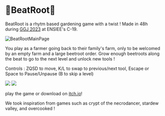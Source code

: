 # 🥕BeatRoot🌱

BeatRoot is a rhytm based gardening game with a twist ! Made in 48h during [GGJ 2023](https://globalgamejam.org/2023/jam-sites/c-19) at ENSIEE's C-19.

![BeatRootMainPage](https://media.discordapp.net/attachments/1084841082963103854/1084841210570604574/Qlfsbf.png?width=1166&height=656)

You play as a farmer going back to their family's farm, only to be welcomed by an empty farm and a large beetroot order. 
Grow enough beetroots along the beat to go to the next level and unlock new tools !

Controls : ZQSD to move, K/L to swap to previous/next tool, Escape or Space to Pause/Unpause (B to skip a level)

<p float="left">
  <img src="https://media.discordapp.net/attachments/1084841082963103854/1084841865540542514/Lzd2eO.png?width=350&height=210"/>
  <img src="https://media.discordapp.net/attachments/1084841082963103854/1084843623834718328/wcHTq5.png?width=350&height=210"/>
</p>

play the game or download on [itch.io](https://jonhfing.itch.io/beatroot)!

We took inspiration from games such as crypt of the necrodancer, stardew valley, and overcooked !
